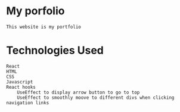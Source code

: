# My porfolio
    This website is my portfolio 
# Technologies Used
    React
    HTML
    CSS
    Javascript
    React hooks
        UseEffect to display arrow button to go to top
        UseEffect to smoothly moove to different divs when clicking navigation links
